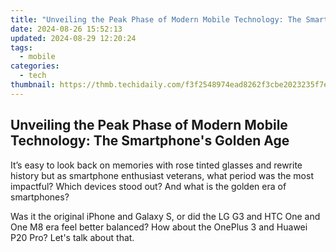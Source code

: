 ```yaml
---
title: "Unveiling the Peak Phase of Modern Mobile Technology: The Smartphone's Golden Age"
date: 2024-08-26 15:52:13
updated: 2024-08-29 12:20:24
tags:
  - mobile
categories:
  - tech
thumbnail: https://thmb.techidaily.com/f3f2548974ead8262f3cbe2023235f7ed337f6212ab7a7e3e523b3fd374baa30.jpg
---
```


## Unveiling the Peak Phase of Modern Mobile Technology: The Smartphone's Golden Age

It’s easy to look back on memories with rose tinted glasses and rewrite history but as smartphone enthusiast veterans, what period was the most impactful? Which devices stood out? And what is the golden era of smartphones?  
  
 Was it the original iPhone and Galaxy S, or did the LG G3 and HTC One and One M8 era feel better balanced? How about the OnePlus 3 and Huawei P20 Pro? Let's talk about that.

<ins class="adsbygoogle"
     style="display:block"
     data-ad-format="autorelaxed"
     data-ad-client="ca-pub-7571918770474297"
     data-ad-slot="1223367746"></ins>



<ins class="adsbygoogle"
     style="display:block"
     data-ad-client="ca-pub-7571918770474297"
     data-ad-slot="8358498916"
     data-ad-format="auto"
     data-full-width-responsive="true"></ins>
